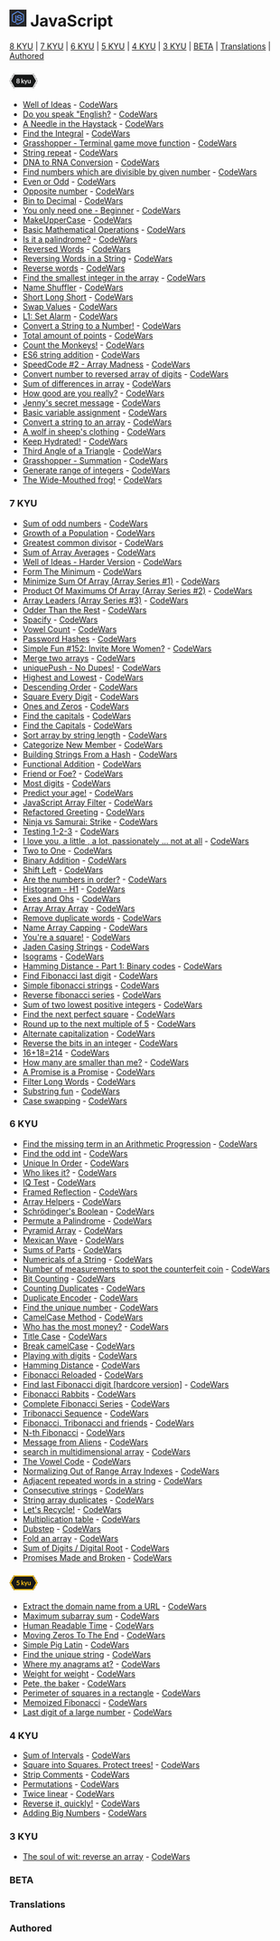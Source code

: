 # [![CodeWars](https://github.com/WrL1n/code/blob/main/codewars/image/javascript.png?raw=true)]() JavaScript

[8 KYU](#8KYU) | [7 KYU](#7KYU) | [6 KYU](#6KYU) | [5 KYU](#5KYU) | [4 KYU](#4KYU) | [3 KYU](#3KYU) | [BETA](#BETA) | [Translations](#TRAN) | [Authored](#AUTH)

<!-- template -->
<!-- * [Name](xKYU/Name.js) - [CodeWars](https://www.codewars.com/kata/xx) -->
<!-- template -->

### <a name="8KYU">![8 KYU](https://github.com/WrL1n/code/blob/main/codewars/image/8KYU.png?raw=true)</a>
* [Well of Ideas](8KYU/Well_of_ideas.js) - [CodeWars](https://www.codewars.com/kata/57f222ce69e09c3630000212)
* [Do you speak "English?](8KYU/Do_you_speak_English.js) - [CodeWars](https://www.codewars.com/kata/58dbdccee5ee8fa2f9000058)
* [A Needle in the Haystack](8KYU/A_Needle_in_the_Haystack.js) - [CodeWars](https://www.codewars.com/kata/56676e8fabd2d1ff3000000c)
* [Find the Integral](8KYU/Find_the_Integral.js) - [CodeWars](https://www.codewars.com/kata/59811fd8a070625d4c000013)
* [Grasshopper - Terminal game move function](8KYU/G_Terminal_game_move_function.js) - [CodeWars](https://www.codewars.com/kata/563a631f7cbbc236cf0000c2)
* [String repeat](8KYU/String_repeat.js) - [CodeWars](https://www.codewars.com/kata/57a0e5c372292dd76d000d7e)
* [DNA to RNA Conversion](8KYU/DNA_to_RNA_Conversion.js) - [CodeWars](https://www.codewars.com/kata/5556282156230d0e5e000089)
* [Find numbers which are divisible by given number](8KYU/Find_numbers_which_are_divisible_by_given_number.js) - [CodeWars](https://www.codewars.com/kata/55edaba99da3a9c84000003b)
* [Even or Odd](8KYU/Even_or_Odd.js) - [CodeWars](https://www.codewars.com/kata/53da3dbb4a5168369a0000fe)
* [Opposite number](8KYU/Opposite_number.js) - [CodeWars](https://www.codewars.com/kata/56dec885c54a926dcd001095)
* [Bin to Decimal](8KYU/Bin_to_Decimal.js) - [CodeWars](https://www.codewars.com/kata/57a5c31ce298a7e6b7000334)
* [You only need one - Beginner](8KYU/You_only_need_one_Beginner.js) - [CodeWars](https://www.codewars.com/kata/57cc975ed542d3148f00015b)
* [MakeUpperCase](8KYU/MakeUpperCase.js) - [CodeWars](https://www.codewars.com/kata/57a0556c7cb1f31ab3000ad7)
* [Basic Mathematical Operations](8KYU/Basic_Mathematical_Operations.js) - [CodeWars](https://www.codewars.com/kata/57356c55867b9b7a60000bd7)
* [Is it a palindrome?](8KYU/Is_it_a_palindrome.js) - [CodeWars](https://www.codewars.com/kata/57a1fd2ce298a731b20006a4)
* [Reversed Words](8KYU/Reversed_Words.js) - [CodeWars](https://www.codewars.com/kata/51c8991dee245d7ddf00000e)
* [Reversing Words in a String](8KYU/Reversing_Words_in_a_String.js) - [CodeWars](https://www.codewars.com/kata/57a55c8b72292d057b000594)
* [Reverse words](8KYU/Reverse_words.js) - [CodeWars](https://www.codewars.com/kata/5259b20d6021e9e14c0010d4)
* [Find the smallest integer in the array](8KYU/Find_the_smallest_integer_in_the_array.js) - [CodeWars](https://www.codewars.com/kata/55a2d7ebe362935a210000b2)
* [Name Shuffler](8KYU/Name_Shuffler.js) - [CodeWars](https://www.codewars.com/kata/559ac78160f0be07c200005a)
* [Short Long Short](8KYU/Short_Long_Short.js) - [CodeWars](https://www.codewars.com/kata/50654ddff44f800200000007)
* [Swap Values](8KYU/Swap_Values.js) - [CodeWars](https://www.codewars.com/kata/5388f0e00b24c5635e000fc6)
* [L1: Set Alarm](8KYU/L1_Set_Alarm.js) - [CodeWars](https://www.codewars.com/kata/568dcc3c7f12767a62000038)
* [Convert a String to a Number!](8KYU/Convert_a_String_to_a_Number.js) - [CodeWars](https://www.codewars.com/kata/544675c6f971f7399a000e79)
* [Total amount of points](8KYU/Total_amount_of_points.js) - [CodeWars](https://www.codewars.com/kata/5bb904724c47249b10000131)
* [Count the Monkeys!](8KYU/Count_the_Monkeys.js) - [CodeWars](https://www.codewars.com/kata/56f69d9f9400f508fb000ba7)
* [ES6 string addition](8KYU/ES6_string_addition.js) - [CodeWars](https://www.codewars.com/kata/582e4c3406e37fcc770001ad)
* [SpeedCode #2 - Array Madness](8KYU/SpeedCode_2_Array_Madness.js) - [CodeWars](https://www.codewars.com/kata/56ff6a70e1a63ccdfa0001b1)
* [Convert number to reversed array of digits](8KYU/Convert_number_to_reversed_array_of_digits.js) - [CodeWars](https://www.codewars.com/kata/5583090cbe83f4fd8c000051)
* [Sum of differences in array](8KYU/Sum_of_differences_in_array.js) - [CodeWars](https://www.codewars.com/kata/sum-of-differences-in-array)
* [How good are you really?](8KYU/How_good_are_you_really.js) - [CodeWars](https://www.codewars.com/kata/5601409514fc93442500010b)
* [Jenny's secret message](8KYU/Jenny's_secret_message.js) - [CodeWars](https://www.codewars.com/kata/jennys-secret-message)
* [Basic variable assignment](8KYU/Basic_variable_assignment.js) - [CodeWars](https://www.codewars.com/kata//50ee6b0bdeab583673000025)
* [Convert a string to an array](8KYU/Convert_a_string_to_an_array.js) - [CodeWars](https://www.codewars.com/kata/convert-a-string-to-an-array)
* [A wolf in sheep's clothing](8KYU/A_wolf_in_sheeps_clothing.js) - [CodeWars](https://www.codewars.com/kata/5c8bfa44b9d1192e1ebd3d15)
* [Keep Hydrated!](8KYU/Keep_Hydrated.js) - [CodeWars](https://www.codewars.com/kata/keep-hydrated-1)
* [Third Angle of a Triangle](8KYU/Third_Angle_of_a_Triangle.js) - [CodeWars](https://www.codewars.com/kata/third-angle-of-a-triangle)
* [Grasshopper - Summation](8KYU/Grasshopper_Summation.js) - [CodeWars](https://www.codewars.com/kata/55d24f55d7dd296eb9000030)
* [Generate range of integers](8KYU/Generate_range_of_integers.js) - [CodeWars](https://www.codewars.com/kata/55eca815d0d20962e1000106)
* [The Wide-Mouthed frog!](8KYU/The_Wide_Mouthed_frog.js) - [CodeWars](https://www.codewars.com/kata/57ec8bd8f670e9a47a000f89)

<!-- template -->
<!-- * [Name](8KYU/Name.js) - [CodeWars](https://www.codewars.com/kata/xx) -->
<!-- template -->
### <a name="7KYU">7 KYU</a>
* [Sum of odd numbers](7KYU/Sum_of_odd_numbers.js) - [CodeWars](https://www.codewars.com/kata/55fd2d567d94ac3bc9000064)
* [Growth of a Population](7KYU/Growth_of_a_Population.js) - [CodeWars](https://www.codewars.com/kata/563b662a59afc2b5120000c6)
* [Greatest common divisor](7KYU/Greatest_common_divisor.js) - [CodeWars](https://www.codewars.com/kata/5500d54c2ebe0a8e8a0003fd)
* [Sum of Array Averages](7KYU/Sum_of_Array_Averages.js) - [CodeWars](https://www.codewars.com/kata/56d5166ec87df55dbe000063)
* [Well of Ideas - Harder Version](7KYU/Well_of_Ideas_Harder_Version.js) - [CodeWars](https://www.codewars.com/kata/57f22b0f1b5432ff09001cab)
* [Form The Minimum](7KYU/Form_The_Minimum.js) - [CodeWars](https://www.codewars.com/kata/5ac6932b2f317b96980000ca)
* [Minimize Sum Of Array (Array Series #1)](7KYU/Minimize_Sum_Of_Array.js) - [CodeWars](https://www.codewars.com/kata/5a523566b3bfa84c2e00010b)
* [Product Of Maximums Of Array (Array Series #2)](7KYU/Product_Of_Maximums_Of_Array.js) - [CodeWars](https://www.codewars.com/kata/5a63948acadebff56f000018)
* [Array Leaders (Array Series #3)](7KYU/Array_Leaders.js) - [CodeWars](https://www.codewars.com/kata/5a651865fd56cb55760000e0)
* [Odder Than the Rest](7KYU/Odder_Than_the_Rest.js) - [CodeWars](https://www.codewars.com/kata/5983cba828b2f1fd55000114)
* [Spacify](7KYU/Spacify.js) - [CodeWars](https://www.codewars.com/kata/57f8ee485cae443c4d000127)
* [Vowel Count](7KYU/Vowel_Count.js) - [CodeWars](https://www.codewars.com/kata/54ff3102c1bad923760001f3)
* [Password Hashes](7KYU/Password_Hashes.js) - [CodeWars](https://www.codewars.com/kata/54207f9677730acd490000d1)
* [Simple Fun #152: Invite More Women?](7KYU/Simple_Fun_152_Invite_More_Women.js) - [CodeWars](https://www.codewars.com/kata/58acfe4ae0201e1708000075)
* [Merge two arrays](7KYU/Merge_two_arrays.js) - [CodeWars](https://www.codewars.com/kata/583af10620dda4da270000c5)
* [uniquePush - No Dupes!](7KYU/uniquePush_No_Dupes.js) - [CodeWars](https://www.codewars.com/kata/53b2f6934a240823f4000abc)
* [Highest and Lowest](7KYU/Highest_and_Lowest.js) - [CodeWars](https://www.codewars.com/kata/highest-and-lowest)
* [Descending Order](7KYU/Descending_Order.js) - [CodeWars](https://www.codewars.com/kata/5467e4d82edf8bbf40000155)
* [Square Every Digit](7KYU/Square_Every_Digit.js) - [CodeWars](https://www.codewars.com/kata/546e2562b03326a88e000020)
* [Ones and Zeros](7KYU/Ones_and_Zeros.js) - [CodeWars](https://www.codewars.com/kata/578553c3a1b8d5c40300037c)
* [Find the capitals](7KYU/Find_the_capitals.js) - [CodeWars](https://www.codewars.com/kata/539ee3b6757843632d00026b)
* [Find the Capitals](7KYU/Find_the_Capitals.js) - [CodeWars](https://www.codewars.com/kata/53573877d5493b4d6e00050c)
* [Sort array by string length](7KYU/Sort_array_by_string_length.js) - [CodeWars](https://www.codewars.com/kata/57ea5b0b75ae11d1e800006c)
* [Categorize New Member](7KYU/Categorize_New_Member.js) - [CodeWars](https://www.codewars.com/kata/5502c9e7b3216ec63c0001aa)
* [Building Strings From a Hash](7KYU/Building_Strings_From_a_Hash.js) - [CodeWars](https://www.codewars.com/kata/51c7d8268a35b6b8b40002f2)
* [Functional Addition](7KYU/Functional_Addition.js) - [CodeWars](https://www.codewars.com/kata/538835ae443aae6e03000547)
* [Friend or Foe?](7KYU/Friend_or_Foe.js) - [CodeWars](https://www.codewars.com/kata/friend-or-foe)
* [Most digits](7KYU/Most_digits.js) - [CodeWars](https://www.codewars.com/kata/58daa7617332e59593000006)
* [Predict your age!](7KYU/Predict_your_age.js) - [CodeWars](https://www.codewars.com/kata/5aff237c578a14752d0035ae)
* [JavaScript Array Filter](7KYU/JavaScript_Array_Filter.js) - [CodeWars](https://www.codewars.com/kata/514a6336889283a3d2000001)
* [Refactored Greeting](7KYU/Refactored_Greeting.js) - [CodeWars](https://www.codewars.com/kata/5121303128ef4b495f000001)
* [Ninja vs Samurai: Strike](7KYU/Ninja_vs_Samurai_Strike.js) - [CodeWars](https://www.codewars.com/kata/517b0f33cd023d848d000001)
* [Testing 1-2-3](7KYU/Testing_1_2_3.js) - [CodeWars](https://www.codewars.com/kata/54bf85e3d5b56c7a05000cf9)
* [I love you, a little , a lot, passionately ... not at all](7KYU/I_love_you.js) - [CodeWars](https://www.codewars.com/kata/57f24e6a18e9fad8eb000296)
* [Two to One](7KYU/Two_to_One.js) - [CodeWars](https://www.codewars.com/kata/5656b6906de340bd1b0000ac)
* [Binary Addition](7KYU/Binary_Addition.js) - [CodeWars](https://www.codewars.com/kata/551f37452ff852b7bd000139)
* [Shift Left](7KYU/Shift_Left.js) - [CodeWars](https://www.codewars.com/kata/5bdc191306a8a678f6000187)
* [Are the numbers in order?](7KYU/Are_the_numbers_in_order.js) - [CodeWars](https://www.codewars.com/kata/56b7f2f3f18876033f000307)
* [Histogram - H1](7KYU/Histogram_H1.js) - [CodeWars](https://www.codewars.com/kata/57d532d2164a67cded0001c7)
* [Exes and Ohs](7KYU/Exes_and_Ohs.js) - [CodeWars](https://www.codewars.com/kata/55908aad6620c066bc00002a)
* [Array Array Array](7KYU/Array_Array_Array.js) - [CodeWars](https://www.codewars.com/kata/array-array-array)
* [Remove duplicate words](7KYU/Remove_duplicate_words.js) - [CodeWars](https://www.codewars.com/kata/remove-duplicate-words)
* [Name Array Capping](7KYU/Name_Array_Capping.js) - [CodeWars](https://www.codewars.com/kata/name-array-capping)
* [You're a square!](7KYU/You_are_a_square.js) - [CodeWars](https://www.codewars.com/kata/54c27a33fb7da0db0100040e)
* [Jaden Casing Strings](7KYU/Jaden_Casing_Strings.js) - [CodeWars](https://www.codewars.com/kata/5390bac347d09b7da40006f6)
* [Isograms](7KYU/Isograms.js) - [CodeWars](https://www.codewars.com/kata/54ba84be607a92aa900000f1)
* [Hamming Distance - Part 1: Binary codes](7KYU/Hamming_Distance_Part_1_Binary_codes.js) - [CodeWars](https://www.codewars.com/kata/5624e574ec6034c3a20000e6)
* [Find Fibonacci last digit](7KYU/Find_Fibonacci_last_digit.js) - [CodeWars](https://www.codewars.com/kata/find-fibonacci-last-digit)
* [Simple fibonacci strings](7KYU/Simple_fibonacci_strings.js) - [CodeWars](https://www.codewars.com/kata/simple-fibonacci-strings)
* [Reverse fibonacci series](7KYU/Reverse_fibonacci_series.js) - [CodeWars](https://www.codewars.com/kata/550fac5249073256380002c0)
* [Sum of two lowest positive integers](7KYU/Sum_of_two_lowest_positive_integers.js) - [CodeWars](https://www.codewars.com/kata/558fc85d8fd1938afb000014)
* [Find the next perfect square](7KYU/Find_the_next_perfect_square.js) - [CodeWars](https://www.codewars.com/kata/xx)
* [Round up to the next multiple of 5](7KYU/Round_up_to_the_next_multiple_of_5.js) - [CodeWars](https://www.codewars.com/kata/55d1d6d5955ec6365400006d)
* [Alternate capitalization](7KYU/Alternate_capitalization.js) - [CodeWars](https://www.codewars.com/kata/59cfc000aeb2844d16000075)
* [Reverse the bits in an integer](7KYU/Reverse_the_bits_in_an_integer.js) - [CodeWars](https://www.codewars.com/kata/5959ec605595565f5c00002b)
* [16+18=214](7KYU/16_18_214.js) - [CodeWars](https://www.codewars.com/kata/5effa412233ac3002a9e471d)
* [How many are smaller than me?](7KYU/How_many_are_smaller_than_me.js) - [CodeWars](https://www.codewars.com/kata/56a1c074f87bc2201200002e)
* [A Promise is a Promise](7KYU/A_Promise_is_a_Promise.js) - [CodeWars](https://www.codewars.com/kata/5b61d6ef07a266d40b000097)
* [Filter Long Words](7KYU/Filter_long_words.js) - [CodeWars](https://www.codewars.com/kata/5697fb83f41965761f000052)
* [Substring fun](7KYU/Substring_fun.js) - [CodeWars](https://www.codewars.com/kata/65b112d09c1adfdd500019c)
* [Case swapping](7KYU/Case_swapping.js) - [CodeWars](https://www.codewars.com/kata/5590961e6620c0825000008f)

<!-- template -->
<!-- * [Name](7KYU/Name.js) - [CodeWars](https://www.codewars.com/kata/xx) -->
<!-- template -->
### <a name="6KYU">6 KYU</a>
* [Find the missing term in an Arithmetic Progression](6KYU/Find_the_missing_term_in_an_Arithmetic_Progression.js) - [CodeWars](https://www.codewars.com/kata/52de553ebb55d1fca3000371)
* [Find the odd int](6KYU/Find_the_odd_int.js) - [CodeWars](https://www.codewars.com/kata/54da5a58ea159efa38000836)
* [Unique In Order](6KYU/Unique_In_Order.js) - [CodeWars](https://www.codewars.com/kata/54e6533c92449cc251001667)
* [Who likes it?](6KYU/Who_likes_it.js) - [CodeWars](https://www.codewars.com/kata/5266876b8f4bf2da9b000362)
* [IQ Test](6KYU/IQ_Test.js) - [CodeWars](https://www.codewars.com/kata/iq-test)
* [Framed Reflection](6KYU/Framed_Reflection.js) - [CodeWars](https://www.codewars.com/kata/framed-reflection)
* [Array Helpers](6KYU/Array_Helpers.js) - [CodeWars](https://www.codewars.com/kata/array-helpers)
* [Schrödinger's Boolean](6KYU/Schrödingers_Boolean.js) - [CodeWars](https://www.codewars.com/kata/5a5f9f80f5dc3f942b002309)
* [Permute a Palindrome](6KYU/Permute_a_Palindrome.js) - [CodeWars](https://www.codewars.com/kata/58ae6ae22c3aaafc58000079)
* [Pyramid Array](6KYU/Pyramid_Array.js) - [CodeWars](https://www.codewars.com/kata/pyramid-array)
* [Mexican Wave](6KYU/Mexican_Wave.js) - [CodeWars](https://www.codewars.com/kata/58f5c63f1e26ecda7e000029)
* [Sums of Parts](6KYU/Sums_of_Parts.js) - [CodeWars](https://www.codewars.com/kata/5ce399e0047a45001c853c2b)
* [Numericals of a String](6KYU/Numericals_of_a_String.js) - [CodeWars](https://www.codewars.com/kata/5b4070144d7d8bbfe7000001)
* [Number of measurements to spot the counterfeit coin](6KYU/Number_of_measurements_to_spot_the_counterfeit_coin.js) - [CodeWars](https://www.codewars.com/kata/59530d2401d6039f8600001f)
* [Bit Counting](6KYU/Bit_Counting.js) - [CodeWars](https://www.codewars.com/kata/526571aae218b8ee490006f4)
* [Counting Duplicates](6KYU/Counting_Duplicates.js) - [CodeWars](https://www.codewars.com/kata/54bf1c2cd5b56cc47f0007a1)
* [Duplicate Encoder](6KYU/Duplicate_Encoder.js) - [CodeWars](https://www.codewars.com/kata/54b42f9314d9229fd6000d9c)
* [Find the unique number](6KYU/Find_the_unique_number.js) - [CodeWars](https://www.codewars.com/kata/585d7d5adb20cf33cb000235)
* [CamelCase Method](6KYU/CamelCase_Method.js) - [CodeWars](https://www.codewars.com/kata/587731fda577b3d1b0001196)
* [Who has the most money?](6KYU/Who_has_the_most_money.js) - [CodeWars](https://www.codewars.com/kata/528d36d7cc451cd7e4000339)
* [Title Case](6KYU/Title_Case.js) - [CodeWars](https://www.codewars.com/kata/5202ef17a402dd033c000009)
* [Break camelCase](6KYU/Break_camelCase.js) - [CodeWars](https://www.codewars.com/kata/5208f99aee097e6552000148)
* [Playing with digits](6KYU/Playing_with_digits.js) - [CodeWars](https://www.codewars.com/kata/5552101f47fc5178b1000050)
* [Hamming Distance](6KYU/Hamming_Distance.js) - [CodeWars](https://www.codewars.com/kata/5410c0e6a0e736cf5b000e69)
* [Fibonacci Reloaded](6KYU/Fibonacci_Reloaded.js) - [CodeWars](https://www.codewars.com/kata/52549d3e19453df56f0000fe)
* [Find last Fibonacci digit [hardcore version]](6KYU/Find_last_Fibonacci_digit.js) - [CodeWars](https://www.codewars.com/kata/56b7771481290cc283000f28)
* [Fibonacci Rabbits](6KYU/Fibonacci_Rabbits.js) - [CodeWars](https://www.codewars.com/kata/5559e4e4bbb3925164000125)
* [Complete Fibonacci Series](6KYU/Complete_Fibonacci_Series.js) - [CodeWars](https://www.codewars.com/kata/5239f06d20eeab9deb00049b)
* [Tribonacci Sequence](6KYU/Tribonacci_Sequence.js) - [CodeWars](https://www.codewars.com/kata/556deca17c58da83c00002db)
* [Fibonacci, Tribonacci and friends](6KYU/Fibonacci_Tribonacci_and_friends.js) - [CodeWars](https://www.codewars.com/kata/556e0fccc392c527f20000c5)
* [N-th Fibonacci](6KYU/N_th_Fibonacci.js) - [CodeWars](https://www.codewars.com/kata/522551eee9abb932420004a0)
* [Message from Aliens](6KYU/Message_from_Aliens.js) - [CodeWars](https://www.codewars.com/kata/598980a41e55117d93000015)
* [search in multidimensional array](6KYU/search_in_multidimensional_array.js) - [CodeWars](https://www.codewars.com/kata/52840d2b27e9c932ff0016ae)
* [The Vowel Code](6KYU/The_Vowel_Code.js) - [CodeWars](https://www.codewars.com/kata/53697be005f803751e0015aa)
* [Normalizing Out of Range Array Indexes](6KYU/Normalizing_Out_of_Range_Array_Indexes.js) - [CodeWars](https://www.codewars.com/kata/5285bf61f8fc1b181700024c)
* [Adjacent repeated words in a string](6KYU/Adjacent_repeated_words_in_a_string.js) - [CodeWars](https://www.codewars.com/kata/5245a9138ca049e9a10007b8)
* [Consecutive strings](6KYU/Consecutive_strings.js) - [CodeWars](https://www.codewars.com/kata/56a5d994ac971f1ac500003e)
* [String array duplicates](6KYU/String_array_duplicates.js) - [CodeWars](https://www.codewars.com/kata/59f08f89a5e129c543000069)
* [Let's Recycle!](6KYU/Lets_Recycle.js) - [CodeWars](https://www.codewars.com/kata/5b6db1acb118141f6b000060)
* [Multiplication table](6KYU/Multiplication_table.js) - [CodeWars](https://www.codewars.com/kata/534d2f5b5371ecf8d2000a08)
* [Dubstep](6KYU/Dubstep.js) - [CodeWars](https://www.codewars.com/kata/551dc350bf4e526099000ae5)
* [Fold an array](6KYU/Fold_an_array.js) - [CodeWars](https://www.codewars.com/kata/57ea70aa5500adfe8a000110)
* [Sum of Digits / Digital Root](6KYU/s_o_d.js) - [CodeWars](https://www.codewars.com/kata/541c8630095125aba6000c00)
* [Promises Made and Broken](6KYU/Promises_Made_and_Broken.js) - [CodeWars](https://www.codewars.com/kata/587593285448632b8d000143)

<!-- template -->
<!-- * [Name](6KYU/Name.js) - [CodeWars](https://www.codewars.com/kata/xx) -->
<!-- template -->
### <a name="5KYU">![5 KYU](https://github.com/WrL1n/code/blob/main/codewars/image/5KYU.png?raw=true)</a>
* [Extract the domain name from a URL](5KYU/Extract_the_domain_name_from_a_URL.js) - [CodeWars](https://www.codewars.com/kata/514a024011ea4fb54200004b)
* [Maximum subarray sum](5KYU/Maximum_subarray_sum.js) - [CodeWars](https://www.codewars.com/kata/54521e9ec8e60bc4de000d6c)
* [Human Readable Time](5KYU/Human_Readable_Time.js) - [CodeWars](https://www.codewars.com/kata/52685f7382004e774f0001f7)
* [Moving Zeros To The End](5KYU/Moving_Zeros_To_The_End.js) - [CodeWars](https://www.codewars.com/kata/52597aa56021e91c93000cb0)
* [Simple Pig Latin](5KYU/Simple_Pig_Latin.js) - [CodeWars](https://www.codewars.com/kata/520b9d2ad5c005041100000f)
* [Find the unique string](5KYU/Find_the_unique_string.js) - [CodeWars](https://www.codewars.com/kata/585d8c8a28bc7403ea0000c3)
* [Where my anagrams at?](5KYU/Where_my_anagrams_at.js) - [CodeWars](https://www.codewars.com/kata/where-my-anagrams-at)
* [Weight for weight](5KYU/Weight_for_weight.js) - [CodeWars](https://www.codewars.com/kata/55c6126177c9441a570000cc)
* [Pete, the baker](5KYU/Pete_the_baker.js) - [CodeWars](https://www.codewars.com/kata/525c65e51bf619685c000059)
* [Perimeter of squares in a rectangle](5KYU/Perimeter_of_squares_in_a_rectangle.js) - [CodeWars](https://www.codewars.com/kata/559a28007caad2ac4e000083)
* [Memoized Fibonacci](5KYU/Memoized_Fibonacci.js) - [CodeWars](https://www.codewars.com/kata/529adbf7533b761c560004e5)
* [Last digit of a large number](5KYU/Last_digit_of_a_large_number.js) - [CodeWars](https://www.codewars.com/kata/5511b2f550906349a70004e1)

<!-- template -->
<!-- * [Name](5KYU/Name.js) - [CodeWars](https://www.codewars.com/kata/xx) -->
<!-- template -->
### <a name="4KYU">4 KYU</a>
* [Sum of Intervals](4KYU/Sum_of_Intervals.js) - [CodeWars](https://www.codewars.com/kata/52b7ed099cdc285c300001cd)
* [Square into Squares. Protect trees!](4KYU/Square_into_Squares_Protect_trees.js) - [CodeWars](https://www.codewars.com/kata/54eb33e5bc1a25440d000891)
* [Strip Comments](4KYU/Strip_Comments.js) - [CodeWars](https://www.codewars.com/kata/51c8e37cee245da6b40000bd)
* [Permutations](4KYU/Permutations.js) - [CodeWars](https://www.codewars.com/kata/5254ca2719453dcc0b00027d)
* [Twice linear](4KYU/Twice_linear.js) - [CodeWars](https://www.codewars.com/kata/5672682212c8ecf83e000050)
* [Reverse it, quickly!](4KYU/Reverse_it_quickly.js) - [CodeWars](https://www.codewars.com/kata/59ae589c07157afba80000a7)
* [Adding Big Numbers](4KYU/Adding_Big_Numbers.js) - [CodeWars](https://www.codewars.com/kata/525f4206b73515bffb000b21)

<!-- template -->
<!-- * [Name](4KYU/Name.js) - [CodeWars](https://www.codewars.com/kata/xx) -->
<!-- template -->
### <a name="3KYU">3 KYU</a>
* [The soul of wit: reverse an array](3KYU/The_soul_of_wit_reverse_an_array.js) - [CodeWars](https://www.codewars.com/kata/59b81886460387d8fc000043)

### <a name="BETA">BETA</a>

### <a name="TRAN">Translations</a>

### <a name="AUTH">Authored</a>
